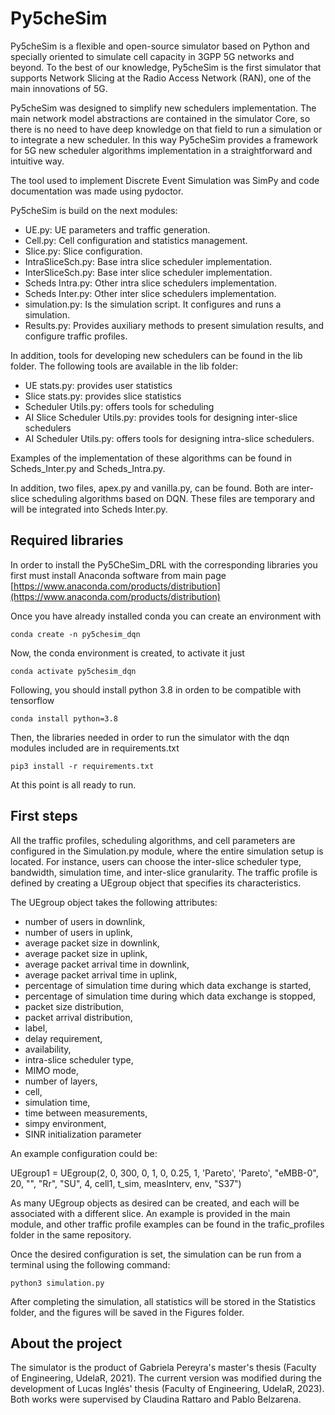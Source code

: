 
# Py5cheSim

Py5cheSim is a flexible and open-source simulator based on Python and specially oriented to simulate cell capacity in 3GPP 5G networks and beyond. To the best of our knowledge, Py5cheSim is the first simulator that supports Network Slicing at the Radio Access Network (RAN), one of the main innovations of 5G.

Py5cheSim was designed to simplify new schedulers implementation. The main network model abstractions are contained in the simulator Core, so there is no need to have deep knowledge on that field to run a simulation or to integrate a new scheduler. In this way Py5cheSim provides a framework for 5G new scheduler algorithms implementation in a straightforward and intuitive way.

The tool used to implement Discrete Event Simulation was SimPy and code documentation was made using pydoctor.

Py5cheSim is build on the next modules:

- UE.py: UE parameters and traffic generation.
- Cell.py: Cell configuration and statistics management.
- Slice.py: Slice configuration.
- IntraSliceSch.py: Base intra slice scheduler implementation.
- InterSliceSch.py: Base inter slice scheduler implementation.
- Scheds Intra.py: Other intra slice schedulers implementation.
- Scheds Inter.py: Other inter slice schedulers implementation.
- simulation.py: Is the simulation script. It configures and runs a simulation.
- Results.py: Provides auxiliary methods to present simulation results, and configure traffic profiles.

In addition, tools for developing new schedulers can be found in the lib folder. The following tools are available in the lib folder:

   - UE stats.py: provides user statistics
   - Slice stats.py: provides slice statistics
   - Scheduler Utils.py: offers tools for scheduling
   - AI Slice Scheduler Utils.py: provides tools for designing inter-slice schedulers
   - AI Scheduler Utils.py: offers tools for designing intra-slice schedulers.

Examples of the implementation of these algorithms can be found in Scheds_Inter.py and Scheds_Intra.py.

In addition, two files, apex.py and vanilla.py, can be found. Both are inter-slice scheduling algorithms based on DQN. These files are temporary and will be integrated into Scheds Inter.py.

## Required libraries

In order to install the Py5CheSim\_DRL with the corresponding libraries you first must install Anaconda software from main page [https://www.anaconda.com/products/distribution](https://www.anaconda.com/products/distribution)

Once you have already installed conda you can create an environment with 

```
conda create -n py5chesim_dqn
``` 

Now, the conda environment is created, to activate it just

```
conda activate py5chesim_dqn
```

Following, you should install python 3.8 in orden to be compatible with tensorflow

```
conda install python=3.8
```

Then, the libraries needed in order to run the simulator with the dqn modules included are in requirements.txt

```
pip3 install -r requirements.txt
```

At this point is all ready to run.

## First steps 

All the traffic profiles, scheduling algorithms, and cell parameters are configured in the Simulation.py module, where the entire simulation setup is located. For instance, users can choose the inter-slice scheduler type, bandwidth, simulation time, and inter-slice granularity. The traffic profile is defined by creating a UEgroup object that specifies its characteristics. 

The UEgroup object takes the following attributes:

- number of users in downlink,
- number of users in uplink,
- average packet size in downlink,
- average packet size in uplink,
- average packet arrival time in downlink,
- average packet arrival time in uplink,
- percentage of simulation time during which data exchange is started,
- percentage of simulation time during which data exchange is stopped,
- packet size distribution,
- packet arrival distribution,
- label,
- delay requirement,
- availability,
- intra-slice scheduler type,
- MIMO mode,
- number of layers,
- cell,
- simulation time,
- time between measurements,
- simpy environment,
- SINR initialization parameter

An example configuration could be:

UEgroup1 = UEgroup(2, 0, 300, 0, 1, 0, 0.25, 1, 'Pareto', 'Pareto', "eMBB-0", 20, "", "Rr", "SU", 4, cell1, t_sim, measInterv, env, "S37")

As many UEgroup objects as desired can be created, and each will be associated with a different slice. An example is provided in the main module, and other traffic profile examples can be found in the trafic_profiles folder in the same repository.

Once the desired configuration is set, the simulation can be run from a terminal using the following command:

```
python3 simulation.py
```

After completing the simulation, all statistics will be stored in the Statistics folder, and the figures will be saved in the Figures folder.

## About the project

The simulator is the product of Gabriela Pereyra's master's thesis (Faculty of Engineering, UdelaR, 2021). The current version was modified during the development of Lucas Inglés' thesis (Faculty of Engineering, UdelaR, 2023). Both works were supervised by Claudina Rattaro and Pablo Belzarena.


